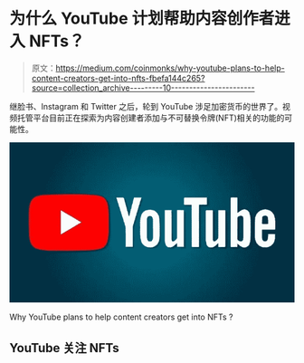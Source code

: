 # 为什么 YouTube 计划帮助内容创作者进入 NFTs？

> 原文：<https://medium.com/coinmonks/why-youtube-plans-to-help-content-creators-get-into-nfts-fbefa144c265?source=collection_archive---------10----------------------->

继脸书、Instagram 和 Twitter 之后，轮到 YouTube 涉足加密货币的世界了。视频托管平台目前正在探索为内容创建者添加与不可替换令牌(NFT)相关的功能的可能性。

![](img/67ff7620f800ff9d3fb5db03413e85b6.png)

Why YouTube plans to help content creators get into NFTs ?

## YouTube 关注 NFTs
